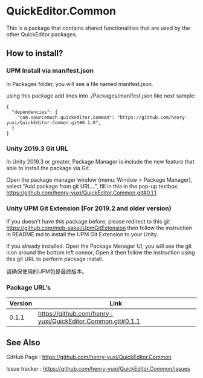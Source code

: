 # QuickEditor.Common

This is a package that contains shared functionalities that are used by the other QuickEditor packages. 


## How to install?

### UPM Install via manifest.json

In Packages folder, you will see a file named manifest.json. 

using this package add lines into ./Packages/manifest.json like next sample:
```
{
  "dependencies": {
    "com.sourcemuch.quickeditor.common": "https://github.com/henry-yuxi/QuickEditor.Common.git#0.1.0",
  }
}
```

### Unity 2019.3 Git URL

In Unity 2019.3 or greater, Package Manager is include the new feature that able to install the package via Git.

Open the package manager window (menu: Window > Package Manager), select "Add package from git URL...", fill in this in the pop-up textbox: 
https://github.com/henry-yuxi/QuickEditor.Common.git#0.1.1.


### Unity UPM Git Extension (For 2019.2 and older version)

If you doesn't have this package before, please redirect to this git https://github.com/mob-sakai/UpmGitExtension then follow the instruction in README.md to install the UPM Git Extension to your Unity.

If you already installed. Open the Package Manager UI, you will see the git icon around the bottom left connor, Open it then follow the instruction using this git URL to perform package install.

请确保使用的UPM包是最终版本。

### Package URL's
| Version  |     Link      |
|----------|---------------|
| 0.1.1 | https://github.com/henry-yuxi/QuickEditor.Common.git#0.1.1 |

## See Also
GitHub Page : https://github.com/henry-yuxi/QuickEditor.Common

Issue tracker : https://github.com/henry-yuxi/QuickEditor.Common/issues
